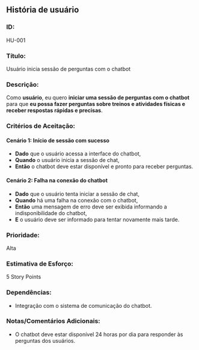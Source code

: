 ## História de usuário

### **ID:**

HU-001

### **Título:**

Usuário inicia sessão de perguntas com o chatbot

### **Descrição:**

Como **usuário**, eu quero **iniciar uma sessão de perguntas com o chatbot** para que **eu possa fazer perguntas sobre treinos e atividades físicas e receber respostas rápidas e precisas**.

### **Critérios de Aceitação:**

#### Cenário 1: Início de sessão com sucesso

- **Dado** que o usuário acessa a interface do chatbot,
- **Quando** o usuário inicia a sessão de chat,
- **Então** o chatbot deve estar disponível e pronto para receber perguntas.

#### Cenário 2: Falha na conexão do chatbot

- **Dado** que o usuário tenta iniciar a sessão de chat,
- **Quando** há uma falha na conexão com o chatbot,
- **Então** uma mensagem de erro deve ser exibida informando a indisponibilidade do chatbot,
- **E** o usuário deve ser informado para tentar novamente mais tarde.

### **Prioridade:**

Alta

### **Estimativa de Esforço:**

5 Story Points

### **Dependências:**

- Integração com o sistema de comunicação do chatbot.

### **Notas/Comentários Adicionais:**

- O chatbot deve estar disponível 24 horas por dia para responder às perguntas dos usuários.
